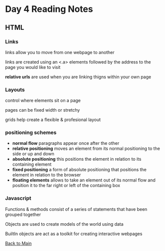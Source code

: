 # Day 4 Reading Notes

## HTML 

### Links
links allow you to move from one webpage to another

links are created using an <.a> elements followed by the address to the page you would like to visit

**relative urls** are used when you are linking thigns within your own page

### Layouts
control where elements sit on a page

pages can be fixed width or stretchy

grids help create a flexible & profesional layout

### positioning schemes
- **normal flow** paragraphs appear once after the other
- **relative positioning** moves an element from its normal positioning to the side or up and down
- **absolute positioning** this positions the element in relation to its containing element
- **fixed positioning** a form of absolute positioning that positions the element in relation to the browser
- **floating elements** allows to take an element out of its normal flow and position it to the far right or left of the containing box

### Javascript
Functions & methods consist of a series of statements that have been grouped together

Objects are used to create models of the world using data

BuiltIn objects are act as a toolkit for creating interactive webpages

[Back to Main](README.md)